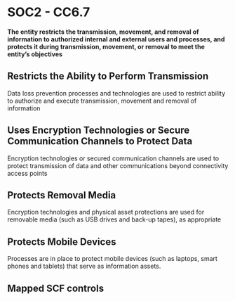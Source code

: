 # SOC2 - CC6.7
**The entity restricts the transmission, movement, and removal of information to authorized internal and external users and processes, and protects it during transmission, movement, or removal to meet the entity’s objectives**
## Restricts the Ability to Perform Transmission
Data loss prevention processes and technologies are used to restrict ability to authorize and execute transmission, movement and removal of information
## Uses Encryption Technologies or Secure Communication Channels to Protect Data
Encryption technologies or secured communication channels are used to protect transmission of data and other communications beyond connectivity access points
## Protects Removal Media
Encryption technologies and physical asset protections are used for removable media (such as USB drives and back-up tapes), as appropriate
## Protects Mobile Devices
Processes are in place to protect mobile devices (such as laptops, smart phones and tablets) that serve as information assets.
## Mapped SCF controls